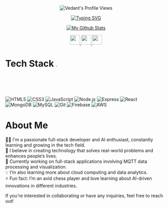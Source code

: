 <!-- Main header -->
<div id="header" align="center">
  
  <!-- Profile views badge -->
  <img src="https://komarev.com/ghpvc/?username=vedant1612&style=flat-square&color=blue" alt="Vedant's Profile Views" />

  <!-- Typing animation -->
  [![Typing SVG](https://readme-typing-svg.herokuapp.com?font=comfortaa&color=FFFFFF&size=21&width=500&lines=Hello!+I'm+Vedant+Kulkarni...;A+full-stack+developer+and+AI+enthusiast.;Driven+by+technology+and+innovation)](https://git.io/typing-svg)

  <!-- GitHub stats -->
  [![My Github Stats](https://github-stats-alpha.vercel.app/api?username=vedant1612&cc=000&tc=fff&ic=fff&bc=000 "My Stats")](https://github-stats-alpha.vercel.app/api?username=vedant1612&cc=000&tc=fff&ic=fff&bc=000 "My Github Stats")

  <!-- Social links -->
  <a href="https://linkedin.com/in/vedantkulkarniindia/" title="LinkedIn">
    <img height="30" width="31" src="https://cdn-icons-png.flaticon.com/512/145/145807.png" />
  </a>
  <a href="mailto:Vedantkulkarni691@gmail.com" title="Email"> 
    <img height="30" width="31" src="https://cdn-icons-png.flaticon.com/512/888/888853.png" />
  </a> 
  <a href="https://github.com/Vedant1612" title="GitHub">
    <img height="30" width="31" src="https://cdn-icons-png.flaticon.com/512/1051/1051275.png" />
  </a>
  
</div>

<!-- Tech stack section -->
<div align="left">

# Tech Stack <img src="https://media2.giphy.com/media/QssGEmpkyEOhBCb7e1/giphy.gif?cid=ecf05e47a0n3gi1bfqntqmob8g9aid1oyj2wr3ds3mg700bl&rid=giphy.gif" width="2%">

<img src="https://img.shields.io/badge/-HTML5-E34F26?style=for-the-badge&logo=html5&logoColor=white" alt="HTML5">
<img src="https://img.shields.io/badge/-CSS3-1572B6?style=for-the-badge&logo=css3&logoColor=white" alt="CSS3">
<img src="https://img.shields.io/badge/-JavaScript-black?style=for-the-badge&logo=javascript" alt="JavaScript">
<img src="https://img.shields.io/badge/-Node.js-black?style=for-the-badge&logo=node.js" alt="Node.js">
<img src="https://img.shields.io/badge/-Express-black?style=for-the-badge&logo=express" alt="Express">
<img src="https://img.shields.io/badge/-React-black?style=for-the-badge&logo=react" alt="React"><br>
<img src="https://img.shields.io/badge/-MongoDB-black?style=for-the-badge&logo=mongodb" alt="MongoDB">
<img src="https://img.shields.io/badge/-MySQL-black?style=for-the-badge&logo=mysql" alt="MySQL">
<img src="https://img.shields.io/badge/-Git-black?style=for-the-badge&logo=git" alt="Git">
<img src="https://img.shields.io/badge/-Firebase-black?style=for-the-badge&logo=firebase" alt="Firebase">
<img src="https://img.shields.io/badge/Amazon%20AWS-232F3E?style=for-the-badge&logo=amazon-aws" alt="AWS">
  
</div>

<!-- About me section -->
<div align="left">

# About Me

👨‍💻 I'm a passionate full-stack developer and AI enthusiast, constantly learning and growing in the tech field.<br>
🤝 I believe in creating technology that solves real-world problems and enhances people’s lives.<br>
🔭 Currently working on full-stack applications involving MQTT data processing and visualization.<br>
💡 I’m also learning more about cloud computing and data analytics.<br>
⚡ Fun fact: I’m an avid chess player and love learning about AI-driven innovations in different industries.

If you're interested in collaborating or have any inquiries, feel free to reach out!
</div>
